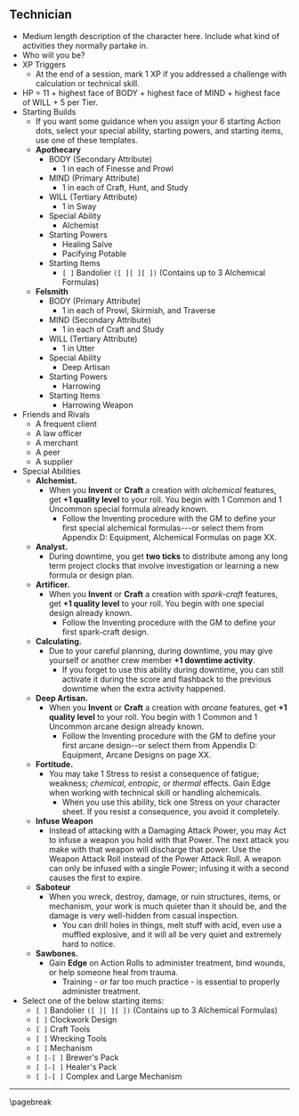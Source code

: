 ## Technician

- Medium length description of the character here. Include what kind of activities they normally partake in.
- Who will you be?
- XP Triggers
    - At the end of a session, mark 1 XP if you addressed a challenge with calculation or technical skill.
- HP = 11 + highest face of BODY + highest face of MIND + highest face of WILL + 5 per Tier.
- Starting Builds
    - If you want some guidance when you assign your 6 starting Action dots, select your special ability, starting powers, and starting items, use one of these templates.
    - **Apothecary**
        - BODY (Secondary Attribute)
            - 1 in each of Finesse and Prowl
        - MIND (Primary Attribute)
            - 1 in each of Craft, Hunt, and Study
        - WILL (Tertiary Attribute)
            - 1 in Sway
        - Special Ability
            - Alchemist
        - Starting Powers
            - Healing Salve
            - Pacifying Potable
        - Starting Items
            - `[ ]` Bandolier `([ ][ ][ ])` (Contains up to 3 Alchemical Formulas)
    - **Felsmith**
        - BODY (Primary Attribute)
            - 1 in each of Prowl, Skirmish, and Traverse
        - MIND (Secondary Attribute)
            - 1 in each of Craft and Study
        - WILL (Tertiary Attribute)
            - 1 in Utter
        - Special Ability
            - Deep Artisan
        - Starting Powers
            - Harrowing
        - Starting Items
            - Harrowing Weapon
- Friends and Rivals
    - A frequent client
    - A law officer
    - A merchant
    - A peer
    - A supplier
- Special Abilities
    - **Alchemist.**
        - When you **Invent** or **Craft** a creation with *alchemical* features, get **+1 quality level** to your roll. You begin with 1 Common and 1 Uncommon special formula already known.
            - Follow the Inventing procedure with the GM to define your first special alchemical formulas---or select them from Appendix D: Equipment, Alchemical Formulas on page XX.
    - **Analyst.**
        - During downtime, you get **two ticks** to distribute among any long term project clocks that involve investigation or learning a new formula or design plan.
    - **Artificer.**
        - When you **Invent** or **Craft** a creation with *spark-craft* features, get **+1 quality level** to your roll. You begin with one special design already known.
            - Follow the Inventing procedure with the GM to define your first spark-craft design.
    - **Calculating.**
        - Due to your careful planning, during downtime, you may give yourself or another crew member **+1 downtime activity**.
            - If you forget to use this ability during downtime, you can still activate it during the score and flashback to the previous downtime when the extra activity happened.
    - **Deep Artisan.**
        - When you **Invent** or **Craft** a creation with *arcane* features, get **+1 quality level** to your roll. You begin with 1 Common and 1 Uncommon arcane design already known.
            - Follow the Inventing procedure with the GM to define your first arcane design--or select them from Appendix D: Equipment, Arcane Designs on page XX.
    - **Fortitude.**
        - You may take 1 Stress to resist a consequence of fatigue; weakness; *chemical*, *entropic*, or *thermal* effects. Gain Edge when working with technical skill or handling alchemicals.
            - When you use this ability, tick one Stress on your character sheet. If you resist a consequence, you avoid it completely.
    - **Infuse Weapon**
        - Instead of attacking with a Damaging Attack Power, you may Act to infuse a weapon you hold with that Power. The next attack you make with that weapon will discharge that power. Use the Weapon Attack Roll instead of the Power Attack Roll. A weapon can only be infused with a single Power; infusing it with a second causes the first to expire.
    - **Saboteur**
        - When you wreck, destroy, damage, or ruin structures, items, or mechanism, your work is much quieter than it should be, and the damage is very well-hidden from casual inspection.
            - You can drill holes in things, melt stuff with acid, even use a muffled explosive, and it will all be very quiet and extremely hard to notice.
    - **Sawbones.**
        - Gain **Edge** on Action Rolls to administer treatment, bind wounds, or help someone heal from trauma.
            - Training - or far too much practice - is essential to properly administer treatment.
- Select one of the below starting items:
    - `[ ]` Bandolier `([ ][ ][ ])` (Contains up to 3 Alchemical Formulas)
    - `[ ]` Clockwork Design
    - `[ ]` Craft Tools
    - `[ ]` Wrecking Tools
    - `[ ]` Mechanism
    - `[ ]-[ ]` Brewer's Pack
    - `[ ]-[ ]` Healer's Pack
    - `[ ]-[ ]` Complex and Large Mechanism

* * * * * * * * * * * * * * * * * * * * * * * * * * * * * * * * * * * * * * * *

\pagebreak
